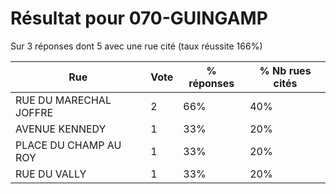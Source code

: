 # Résultat pour 070-GUINGAMP

Sur 3 réponses dont 5 avec une rue cité (taux réussite 166%)

| Rue | Vote | % réponses | % Nb rues cités|
|-----|------|------------|----------------|
| RUE DU MARECHAL JOFFRE | 2 | 66% | 40%|
| AVENUE KENNEDY | 1 | 33% | 20%|
| PLACE DU CHAMP AU ROY | 1 | 33% | 20%|
| RUE DU VALLY | 1 | 33% | 20%|
